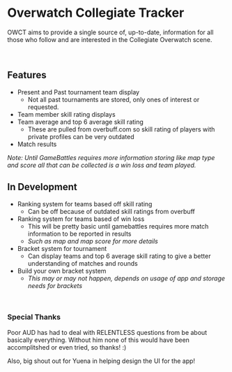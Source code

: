 # Overwatch Collegiate Tracker

OWCT aims to provide a single source of, up-to-date, information for all those who follow and are interested in the Collegiate Overwatch scene.

<br>

## Features
- Present and Past tournament team display
    - Not all past tournaments are stored, only ones of interest or requested.
- Team member skill rating displays
- Team average and top 6 average skill rating
    - These are pulled from overbuff.com so skill rating of players with private profiles can be very outdated
- Match results

*Note: Until GameBattles requires more information storing like map type and score all that can be collected is a win loss and team played.*

## In Development
- Ranking system for teams based off skill rating
  - Can be off because of outdated skill ratings from overbuff
- Ranking system for teams based of win loss
  - This will be pretty basic until gamebattles requires more match information to be reported in results
  - *Such as map and map score for more details*
- Bracket system for tournament
  - Can display teams and top 6 average skill rating to give a better understanding of matches and rounds
- Build your own bracket system
  - *This may or may not happen, depends on usage of app and storage needs for brackets*

<br>

### Special Thanks
Poor AUD has had to deal with RELENTLESS questions from be about basically everything. Without him none of this would have been accomplitshed or even tried, so thanks! :)

Also, big shout out for Yuena in helping design the UI for the app!